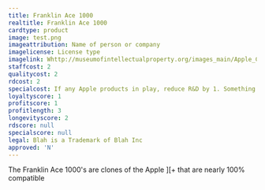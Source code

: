 ```yaml
---
title: Franklin Ace 1000
realtitle: Franklin Ace 1000
cardtype: product
image: test.png
imageattribution: Name of person or company
imagelicense: License type
imagelink: Whttp://museumofintellectualproperty.org/images_main/Apple_Computer_v._Franklin_Computer_(Franklin_ACE_1000_from_1983)_no._3826.jpg
staffcost: 2
qualitycost: 2
rdcost: 2
specialcost: If any Apple products in play, reduce R&D by 1. Something to reflect law suit?
loyaltyscore: 1
profitscore: 1
profitlength: 3
longevityscore: 2
rdscore: null
specialscore: null
legal: Blah is a Trademark of Blah Inc
approved: 'N'
---
```


The Franklin Ace 1000's are clones of the Apple ][+ that are nearly 100% compatible
